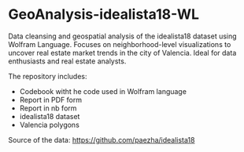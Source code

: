 # GeoAnalysis-idealista18-WL
Data cleansing and geospatial analysis of the idealista18 dataset using Wolfram Language. Focuses on neighborhood-level visualizations to uncover real estate market trends in the city of Valencia. Ideal for data enthusiasts and real estate analysts.

The repository includes:

- Codebook witht he code used in Wolfram language
- Report in PDF form
- Report in nb form
- idealista18 dataset
- Valencia polygons


Source of the data: https://github.com/paezha/idealista18
